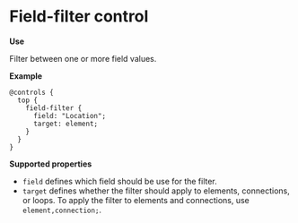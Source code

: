 # Field-filter control

**Use**

Filter between one or more field values.

**Example**

```
@controls {
  top {
    field-filter {
      field: "Location";
      target: element;
    }
  }
}

```

**Supported properties**

* `field` defines which field should be use for the filter.
* `target` defines whether the filter should apply to elements, connections, or loops. To apply the filter to elements and connections, use `element,connection;`.
